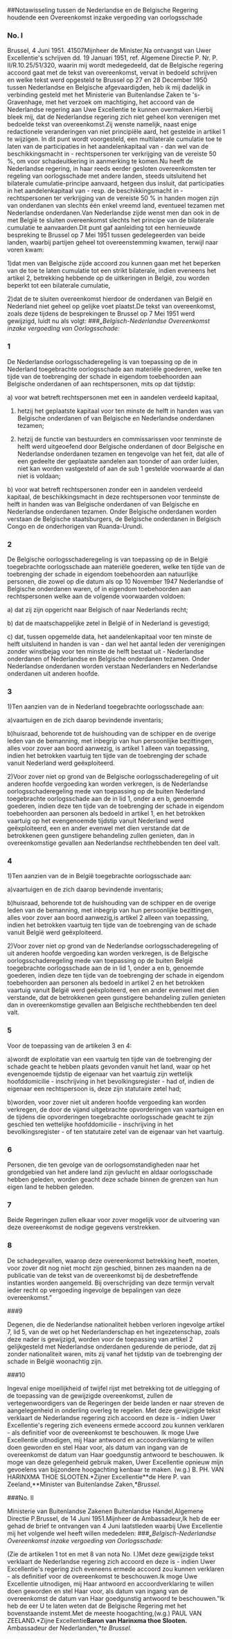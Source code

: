 <meta http-equiv='Content-Type' content='text/html; charset=utf-8' />

##Notawisseling tussen de Nederlandse en de Belgische Regering houdende een Overeenkomst inzake vergoeding van oorlogsschade

### No.  I  

Brussel, 4 Juni 1951. 41507Mijnheer de Minister,Na ontvangst van Uwer Excellentie's schrijven dd. 19 Januari 1951, ref. Algemene Directie P. Nr. P. II/R.10.25/51/320, waarin mij wordt medegedeeld, dat de Belgische regering accoord gaat met de tekst van overeenkomst, vervat in bedoeld schrijven en welke tekst werd opgesteld te Brussel op 27 en 28 December 1950 tussen Nederlandse en Belgische afgevaardigden, heb ik mij dadelijk in verbinding gesteld met het Ministerie van Buitenlandse Zaken te 's-Gravenhage, met het verzoek om machtiging, het accoord van de Nederlandse regering aan Uwe Excellentie te kunnen overmaken.Hierbij bleek mij, dat de Nederlandse regering zich niet geheel kon verenigen met bedoelde tekst van overeenkomst.Zij wenste namelijk, naast enige redactionele veranderingen van niet principiële aard, het gestelde in artikel 1 te wijzigen. In dit punt wordt voorgesteld, een multilaterale cumulatie toe te laten van de participaties in het aandelenkapitaal van - dan wel van de beschikkingsmacht in - rechtspersonen ter verkrijging van de vereiste 50 %, om voor schadeuitkering in aanmerking te komen.Nu heeft de Nederlandse regering, in haar reeds eerder gesloten overeenkomsten ter regeling van oorlogsschade met andere landen, steeds uitsluitend het bilaterale cumulatie-principe aanvaard, hetgeen dus insluit, dat participaties in het aandelenkapitaal van - resp. de beschikkingsmacht in - rechtspersonen ter verkrijging van de vereiste 50 % in handen mogen zijn van onderdanen van slechts één enkel vreemd land, eventueel tezamen met Nederlandse onderdanen.Van Nederlandse zijde wenst men dan ook in de met België te sluiten overeenkomst slechts het principe van de bilaterale cumulatie te aanvaarden.Dit punt gaf aanleiding tot een hernieuwde bespreking te Brussel op 7 Mei 1951 tussen gedelegeerden van beide landen, waarbij partijen geheel tot overeenstemming kwamen, terwijl naar voren kwam:

1)dat men van Belgische zijde accoord zou kunnen gaan met het beperken van de toe te laten cumulatie tot een strikt bilaterale, indien eveneens het artikel 2, betrekking hebbende op de uitkeringen in België, zou worden beperkt tot een bilaterale cumulatie,

2)dat de te sluiten overeenkomst hierdoor de onderdanen van België en Nederland niet geheel op gelijke voet plaatst.De tekst van overeenkomst, zoals deze tijdens de besprekingen te Brussel op 7 Mei 1951 werd gewijzigd, luidt nu als volgt:
###*„Belgisch-Nederlandse Overeenkomst inzake vergoeding van Oorlogsschade:* 

### 1  

De Nederlandse oorlogsschaderegeling is van toepassing op de in Nederland toegebrachte oorlogsschade aan materiële goederen, welke ten tijde van de toebrenging der schade in eigendom toebehoorden aan Belgische onderdanen of aan rechtspersonen, mits op dat tijdstip: 

a) voor wat betreft rechtspersonen met een in aandelen verdeeld kapitaal, 

1) hetzij het geplaatste kapitaal voor ten minste de helft in handen was van Belgische onderdanen of van Belgische en Nederlandse onderdanen tezamen;  

2) hetzij de functie van bestuurders en commissarissen voor tenminste de helft werd uitgeoefend door Belgische onderdanen of door Belgische en Nederlandse onderdanen tezamen en tengevolge van het feit, dat alle of een gedeelte der geplaatste aandelen aan toonder of aan order luiden, niet kan worden vastgesteld of aan de sub 1 gestelde voorwaarde al dan niet is voldaan;    

b) voor wat betreft rechtspersonen zonder een in aandelen verdeeld kapitaal, de beschikkingsmacht in deze rechtspersonen voor tenminste de helft in handen was van Belgische onderdanen of van Belgische en Nederlandse onderdanen tezamen.   Onder Belgische onderdanen worden verstaan de Belgische staatsburgers, de Belgische onderdanen in Belgisch Congo en de onderhorigen van Ruanda-Urundi.

### 2  

De Belgische oorlogsschaderegeling is van toepassing op de in België toegebrachte oorlogsschade aan materiële goederen, welke ten tijde van de toebrenging der schade in eigendom toebehoorden aan natuurlijke personen, die zowel op die datum als op 10 November 1947 Nederlandse of Belgische onderdanen waren, of in eigendom toebehoorden aan rechtspersonen welke aan de volgende voorwaarden voldoen: 

a) dat zij zijn opgericht naar Belgisch of naar Nederlands recht;  

b) dat de maatschappelijke zetel in België of in Nederland is gevestigd;  

c) dat, tussen opgemelde data, het aandelenkapitaal voor ten minste de helft uitsluitend in handen is van - dan wel het aantal leden der verenigingen zonder winstbejag voor ten minste de helft bestaat uit - Nederlandse onderdanen of Nederlandse en Belgische onderdanen tezamen.   Onder Nederlandse onderdanen worden verstaan Nederlanders en Nederlandse onderdanen uit anderen hoofde.

### 3  

1)Ten aanzien van de in Nederland toegebrachte oorlogsschade aan:

a)vaartuigen en de zich daarop bevindende inventaris;

b)huisraad, behorende tot de huishouding van de schipper en de overige leden van de bemanning, met inbegrip van hun persoonlijke bezittingen, alles voor zover aan boord aanwezig, is artikel 1 alleen van toepassing, indien het betrokken vaartuig ten tijde van de toebrenging der schade vanuit Nederland werd geëxploiteerd.

2)Voor zover niet op grond van de Belgische oorlogsschaderegeling of uit anderen hoofde vergoeding kan worden verkregen, is de Nederlandse oorlogsschaderegeling mede van toepassing op de buiten Nederland toegebrachte oorlogsschade aan de in lid 1, onder a en b, genoemde goederen, indien deze ten tijde van de toebrenging der schade in eigendom toebehoorden aan personen als bedoeld in artikel 1, en het betrokken vaartuig op het evengenoemde tijdstip vanuit Nederland werd geëxploiteerd, een en ander evenwel met dien verstande dat de betrokkenen geen gunstigere behandeling zullen genieten, dan in overeenkomstige gevallen aan Nederlandse rechthebbenden ten deel valt.

### 4  

1)Ten aanzien van de in België toegebrachte oorlogsschade aan:

a)vaartuigen en de zich daarop bevindende inventaris;

b)huisraad, behorende tot de huishouding van de schipper en de overige leden van de bemanning, met inbegrip van hun persoonlijke bezittingen, alles voor zover aan boord aanwezig,is artikel 2 alleen van toepassing, indien het betrokken vaartuig ten tijde van de toebrenging van de schade vanuit België werd geëxploiteerd.

2)Voor zover niet op grond van de Nederlandse oorlogsschaderegeling of uit anderen hoofde vergoeding kan worden verkregen, is de Belgische oorlogsschaderegeling mede van toepassing op de buiten België toegebrachte oorlogsschade aan de in lid 1, onder a en b, genoemde goederen, indien deze ten tijde van de toebrenging der schade in eigendom toebehoorden aan personen als bedoeld in artikel 2 en het betrokken vaartuig vanuit België werd geëxploiteerd, een en ander evenwel met dien verstande, dat de betrokkenen geen gunstigere behandeling zullen genieten dan in overeenkomstige gevallen aan Belgische rechthebbenden ten deel valt.

### 5  

Voor de toepassing van de artikelen 3 en 4:

a)wordt de exploitatie van een vaartuig ten tijde van de toebrenging der schade geacht te hebben plaats gevonden vanuit het land, waar op het evengenoemde tijdstip de eigenaar van het vaartuig zijn wettelijk hoofddomicilie - inschrijving in het bevolkingsregister - had of, indien de eigenaar een rechtspersoon is, deze zijn statutaire zetel had;

b)worden, voor zover niet uit anderen hoofde vergoeding kan worden verkregen, de door de vijand uitgebrachte opvorderingen van vaartuigen en de tijdens die opvorderingen toegebrachte oorlogsschade geacht te zijn geschied ten wettelijke hoofddomicilie - inschrijving in het bevolkingsregister - of ten statutaire zetel van de eigenaar van het vaartuig. 

### 6  

Personen, die ten gevolge van de oorlogsomstandigheden naar het grondgebied van het andere land zijn gevlucht en aldaar oorlogsschade hebben geleden, worden geacht deze schade binnen de grenzen van hun eigen land te hebben geleden. 

### 7  

Beide Regeringen zullen elkaar voor zover mogelijk voor de uitvoering van deze overeenkomst de nodige gegevens verstrekken. 

### 8  

De schadegevallen, waarop deze overeenkomst betrekking heeft, moeten, voor zover dit nog niet mocht zijn geschied, binnen zes maanden na de publicatie van de tekst van de overeenkomst bij de desbetreffende instanties worden aangemeld. Bij overschrijding van deze termijn vervalt ieder recht op vergoeding ingevolge de bepalingen van deze overeenkomst.” 

###9 

Degenen, die de Nederlandse nationaliteit hebben verloren ingevolge artikel 7, lid 5, van de wet op het Nederlanderschap en het ingezetenschap, zoals deze nader is gewijzigd, worden voor de toepassing van artikel 2 gelijkgesteld met Nederlandse onderdanen gedurende de periode, dat zij zonder nationaliteit waren, mits zij vanaf het tijdstip van de toebrenging der schade in België woonachtig zijn.

###10 

Ingeval enige moeilijkheid of twijfel rijst met betrekking tot de uitlegging of de toepassing van de gewijzigde overeenkomst, zullen de vertegenwoordigers van de Regeringen der beide landen er naar streven de aangelegenheid in onderling overleg te regelen.
Met deze gewijzigde tekst verklaart de Nederlandse regering zich accoord en deze is - indien Uwer Excellentie's regering zich eveneens ermede accoord zou kunnen verklaren - als definitief voor de overeenkomst te beschouwen. Ik moge Uwe Excellentie uitnodigen, mij Haar antwoord en accoordverklaring te willen doen geworden en stel Haar voor, als datum van ingang van de overeenkomst de datum van Haar goedgunstig antwoord te beschouwen. Ik moge van deze gelegenheid gebruik maken, Uwer Excellentie opnieuw mijn gevoelens van bijzondere hoogachting kenbaar te maken. (w.g.) B. PH. VAN HARINXMA THOE SLOOTEN.*Zijner Excellentie**de Here P. van Zeeland,**Minister van Buitenlandse Zaken,**Brussel.*

###No. II 

Ministerie van Buitenlandse Zakenen Buitenlandse Handel,Algemene Directie P.Brussel, de 14 Juni 1951.Mijnheer de Ambassadeur,Ik heb de eer gehad de brief te ontvangen van 4 Juni laatstleden waarbij Uwe Excellentie mij het volgende wel heeft willen mededelen:
###*„Belgisch-Nederlandse Overeenkomst inzake vergoeding van Oorlogsschade:* 

(Zie de artikelen 1 tot en met 8 van nota No. I.)Met deze gewijzigde tekst verklaart de Nederlandse regering zich accoord en deze is - indien Uwer Excellentie's regering zich eveneens ermede accoord zou kunnen verklaren - als definitief voor de overeenkomst te beschouwen.Ik moge Uwe Excellentie uitnodigen, mij Haar antwoord en accoordverklaring te willen doen geworden en stel Haar voor, als datum van ingang van de overeenkomst de datum van Haar goedgunstig antwoord te beschouwen.”Ik heb de eer U te laten weten dat de Belgische Regering met het bovenstaande instemt.Met de meeste hoogachting,(w.g.) PAUL VAN ZEELAND.*Zijne Excellentie**Baron van Harinxma thoe Slooten.** Ambassadeur der Nederlanden,**te Brussel.*
